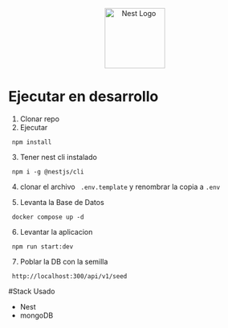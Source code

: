 <p align="center">
  <a href="http://nestjs.com/" target="blank"><img src="https://nestjs.com/img/logo-small.svg" width="120" alt="Nest Logo" /></a>
</p>

# Ejecutar en desarrollo
1. Clonar repo
2. Ejecutar
```
 npm install
```
3. Tener nest cli instalado
```
 npm i -g @nestjs/cli
```
4. clonar el archivo ``` .env.template``` y renombrar la copia  a  ```.env```

5. Levanta la Base de Datos
```
 docker compose up -d
```
6. Levantar la aplicacion
```
 npm run start:dev
```
7. Poblar la DB con la semilla
```
 http://localhost:300/api/v1/seed
```
#Stack Usado
* Nest
* mongoDB
